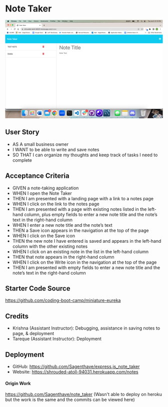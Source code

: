 # Note Taker

![screenshot](/Develop/public/assets/Images/Screenshot%202023-06-06%20at%206.15.18%20PM.png)



## User Story
- AS A small business owner
- I WANT to be able to write and save notes
- SO THAT I can organize my thoughts and keep track of tasks I need to complete

## Acceptance Criteria
- GIVEN a note-taking application
- WHEN I open the Note Taker
- THEN I am presented with a landing page with a link to a notes page
- WHEN I click on the link to the notes page
- THEN I am presented with a page with existing notes listed in the left-hand column, plus empty fields to enter a new note title and the note’s text in the right-hand column
- WHEN I enter a new note title and the note’s text
- THEN a Save icon appears in the navigation at the top of the page
- WHEN I click on the Save icon
- THEN the new note I have entered is saved and appears in the left-hand column with the other existing notes
- WHEN I click on an existing note in the list in the left-hand column
- THEN that note appears in the right-hand column
- WHEN I click on the Write icon in the navigation at the top of the page
- THEN I am presented with empty fields to enter a new note title and the note’s text in the right-hand column

## Starter Code Source
https://github.com/coding-boot-camp/miniature-eureka


## Credits 
- Krishna (Assistant Instructor): Debugging, assistance in saving notes to page, &  deployment
- Tareque (Assistant Instructor): Deployment 

## Deployment 
- GitHub: https://github.com/Sagenthave/express.js_note_taker 
- Website: https://shrouded-atoll-94031.herokuapp.com/notes 
#### Origin Work
https://github.com/Sagenthave/note_taker (Wasn't able to deploy on heroku but the work is the same and the commits can be viewed here)




